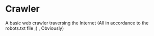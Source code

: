 # Crawler
A basic web crawler traversing the Internet (All in accordance to the robots.txt file  ;) , Obviously)
